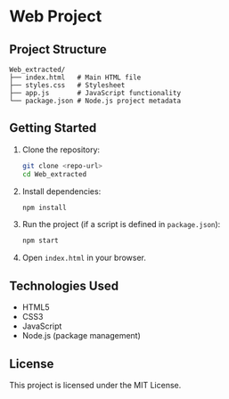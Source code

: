 # Web Project

## Project Structure
```
Web_extracted/
├── index.html   # Main HTML file
├── styles.css   # Stylesheet
├── app.js       # JavaScript functionality
└── package.json # Node.js project metadata
```

## Getting Started

1. Clone the repository:
   ```bash
   git clone <repo-url>
   cd Web_extracted
   ```

2. Install dependencies:
   ```bash
   npm install
   ```

3. Run the project (if a script is defined in `package.json`):
   ```bash
   npm start
   ```

4. Open `index.html` in your browser.

## Technologies Used
- HTML5
- CSS3
- JavaScript
- Node.js (package management)

## License
This project is licensed under the MIT License.
